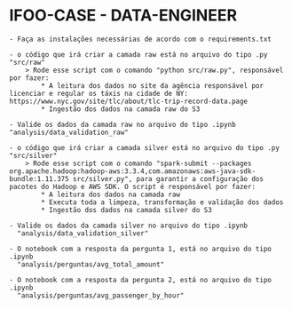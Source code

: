 # IFOO-CASE - DATA-ENGINEER

    - Faça as instalações necessárias de acordo com o requirements.txt

    - o código que irá criar a camada raw está no arquivo do tipo .py "src/raw"
        > Rode esse script com o comando "python src/raw.py", responsável por fazer:
            * A leitura dos dados no site da agência responsável por licenciar e regular os táxis na cidade de NY: https://www.nyc.gov/site/tlc/about/tlc-trip-record-data.page
            * Ingestão dos dados na camada raw do S3

    - Valide os dados da camada raw no arquivo do tipo .ipynb "analysis/data_validation_raw"

    - o código que irá criar a camada silver está no arquivo do tipo .py "src/silver"
        > Rode esse script com o comando "spark-submit --packages org.apache.hadoop:hadoop-aws:3.3.4,com.amazonaws:aws-java-sdk-bundle:1.11.375 src/silver.py", para garantir a configuração dos pacotes do Hadoop e AWS SDK. O script é responsável por fazer:
            * A leitura dos dados na camada raw
            * Executa toda a limpeza, transformação e validação dos dados
            * Ingestão dos dados na camada silver do S3

    - Valide os dados da camada silver no arquivo do tipo .ipynb 
      "analysis/data_validation_silver"

    - O notebook com a resposta da pergunta 1, está no arquivo do tipo .ipynb 
      "analysis/perguntas/avg_total_amount"

    - O notebook com a resposta da pergunta 2, está no arquivo do tipo .ipynb 
      "analysis/perguntas/avg_passenger_by_hour"

